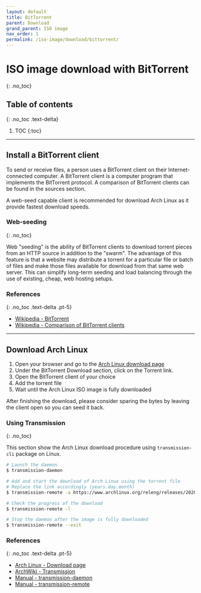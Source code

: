 ```yaml
---
layout: default
title: BitTorrent
parent: Download
grand_parent: ISO image
nav_order: 1
permalink: /iso-image/download/bittorrent/
---
```


# ISO image download with BitTorrent
{: .no_toc}

## Table of contents
{: .no_toc .text-delta}

1. TOC
{:toc}

---

## Install a BitTorrent client

To send or receive files, a person uses a BitTorrent client on their Internet-connected computer. A BitTorrent client is a computer program that implements the BitTorrent protocol. A comparison of BitTorrent clients can be found in the sources section.

A web-seed capable client is recommended for download Arch Linux as it provide fastest download speeds.

### Web-seeding
{: .no_toc}

Web  "seeding" is the ability of BitTorrent clients to download torrent pieces from an HTTP source in addition to the  "swarm". The advantage of this feature is that a website may distribute a torrent for a particular file or batch of files and make those files available for download from that same web server. This can simplify  long-term seeding and load balancing through the use of existing, cheap, web hosting setups.

### References
{: .no_toc .text-delta .pt-5}

- [Wikipedia - BitTorrent](https://en.wikipedia.org/wiki/BitTorrent)
- [Wikipedia - Comparison of BitTorrent clients](https://en.wikipedia.org/wiki/Comparison_of_BitTorrent_clients)

---

## Download Arch Linux

1. Open your browser and go to the [Arch Linux download page](https://www.archlinux.org/download/)
1. Under the BitTorrent Download section, click on the Torrent link.
1. Open the BitTorrent client of your choice
1. Add the torrent file
1. Wait until the Arch Linux ISO image is fully downloaded

After finishing the download, please consider sparing the bytes by leaving the client open so you can seed it back.

### Using Transmission
{: .no_toc}

This section show the Arch Linux download procedure using `transmission-cli` package on Linux.

```bash
# Launch the daemon
$ transmission-daemon

# Add and start the download of Arch Linux using the torrent file
# Replace the link accordingly (years.day.month)
$ transmission-remote -a https://www.archlinux.org/releng/releases/2020.01.01/torrent/

# Check the progress of the download
$ transmission-remote -l

# Stop the daemon after the image is fully downloaded
$ transmission-remote --exit
```

### References
{: .no_toc .text-delta .pt-5}

- [Arch Linux - Download page](https://www.archlinux.org/download/)
- [ArchWiki - Transmission](https://wiki.archlinux.org/index.php/Transmission)
- [Manual - transmission-daemon](https://jlk.fjfi.cvut.cz/arch/manpages/man/extra/transmission-cli/transmission-daemon.1.en)
- [Manual - transmission-remote](https://jlk.fjfi.cvut.cz/arch/manpages/man/extra/transmission-cli/transmission-remote.1.en)
